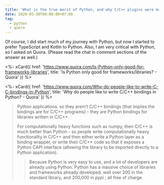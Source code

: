 ```yaml
---
title: 'What is the true merit of Python, and why C/C++ plugins were made for it?'
date: 2020-05-30T00:00:00+07:00
tag:
  - python
  - quora
---
```


Of course, I did start much of my journey with Python, but now I started to prefer TypeScript and Kotlin to Python. Also, I am very critical with Python, so I asked on Quora. (Please read the chat in comment sections of the answer as well.)

<!-- excerpt_separator -->

<%- xCard({
  href: 'https://www.quora.com/Is-Python-only-good-for-frameworks-libraries',
  title: 'Is Python only good for frameworks/libraries? - Quora'
}) %>

<%- xCard({
  href: 'https://www.quora.com/Why-do-people-like-to-write-C-C-bindings-in-Python',
  title: 'Why do people like to write C/C++ bindings in Python? - Quora'
}) %>

> Python applications. so they arem’t C/C++ bindings (that implies the bindings are for C/C++ programs) - they are Python bindings for libraries written in C/C++.
>
> For computationally heavy functions such as numpy, then C/C++ is much better than Python - so people write computationally heavy functionality in C/C++ and then either write a Python layer as a binding wrapper, or write their C/C++ code so that it exposes a Python CAPI interface (allowing the library to be imported directly to a Python application).
>
> > Because Python is very easy to use, and a lot of developers are already using Python. Python has a massive choice of libraries and frameworks already developed. well over 200 in the standard library, and 200,000 in pypi ; all free of charge.
